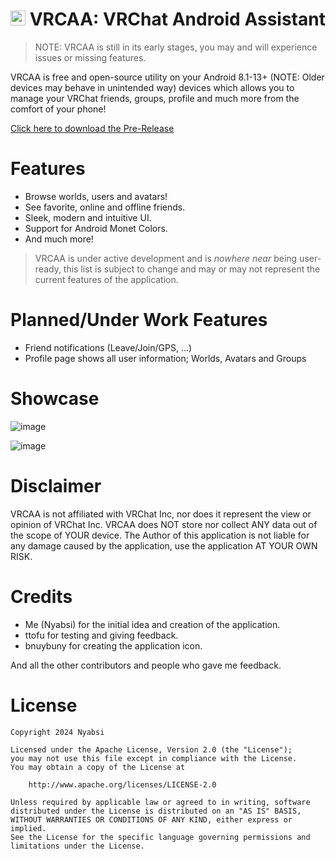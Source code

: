 
# <img src="https://github.com/Nyabsi/vrcaa/assets/43046474/3c0b1f68-eed6-4fa7-88ac-7350cfea5e82" height="24" width="24"> VRCAA: VRChat Android Assistant

> NOTE: VRCAA is still in its early stages, you may and will experience issues or missing features.

<div align="center">
    
</div>

VRCAA is free and open-source utility on your Android 8.1-13+ (NOTE: Older devices may behave in unintended way) devices which allows you to manage your VRChat friends, groups, profile and much more from the comfort of your phone!

[Click here to download the Pre-Release](https://github.com/Nyabsi/vrcaa/releases/download/latest/app-debug.apk)

# Features

- Browse worlds, users and avatars!
- See favorite, online and offline friends.
- Sleek, modern and intuitive UI.
- Support for Android Monet Colors.
- And much more!

> VRCAA is under active development and is *nowhere near* being user-ready, this list is subject to change and may or may not represent the current features of the application.

# Planned/Under Work Features

- Friend notifications (Leave/Join/GPS, ...)
- Profile page shows all user information; Worlds, Avatars and Groups

# Showcase

![image](https://github.com/Nyabsi/vrcaa/assets/43046474/772633dd-e6bc-440c-8638-abca5665b405)

![image](https://github.com/Nyabsi/vrcaa/assets/43046474/fb34fce5-6d2d-4ea3-aa52-c16fa4a6af40)

  
# Disclaimer

VRCAA is not affiliated with VRChat Inc, nor does it represent the view or opinion of VRChat Inc. VRCAA does NOT store nor collect ANY data out of the scope of YOUR device. The Author of this application is not liable for any damage caused by the application, use the application AT YOUR OWN RISK.

# Credits

- Me (Nyabsi) for the initial idea and creation of the application.
- ttofu for testing and giving feedback.
- bnuybuny for creating the application icon.

And all the other contributors and people who gave me feedback.

# License

```
Copyright 2024 Nyabsi

Licensed under the Apache License, Version 2.0 (the "License");
you may not use this file except in compliance with the License.
You may obtain a copy of the License at

    http://www.apache.org/licenses/LICENSE-2.0

Unless required by applicable law or agreed to in writing, software
distributed under the License is distributed on an "AS IS" BASIS,
WITHOUT WARRANTIES OR CONDITIONS OF ANY KIND, either express or implied.
See the License for the specific language governing permissions and
limitations under the License.
```
